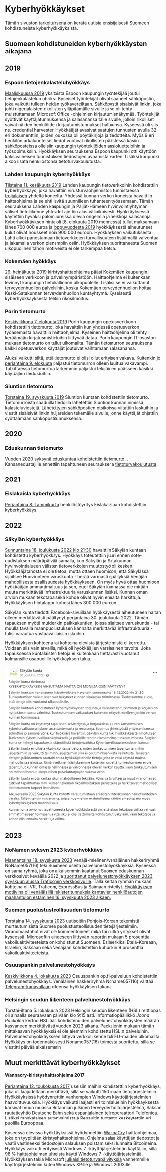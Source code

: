 # Kyberhyökkäykset 
Tämän sivuston tarkoituksena on kerätä uutisia ensisijaisesti Suomeen kohdistuneista kyberhyökkäyksistä.  



## Suomeen kohdistuneiden kyberhyökkäysten aikajana

## 2019
### Espoon tietojenkalasteluhyökkäys
[Maaliskuussa 2019](https://yle.fi/a/3-11001705) yksitoista Espoon kaupungin työntekijää joutui tietojenkalastelun uhriksi. Kyseiset työntekijät olivat saaneet sähköpostin, joka vaikutti tulleen heidän työkavereiltaan. Sähköpostit sisälsivät linkin, joka johti nigerialaisten rikollisten ylläpitämälle sivulle ja se oli tehty muistuttamaan Microsoft Office -ohjelmien kirjautumisnäkymää. Työntekijät syöttivät käyttäjätunnuksensa ja salasanansa tälle sivulle, jolloin rikolliset saivat näiden henkilöiden kirjautumistunnukset haltuunsa. Kyseessä oli siis ns. credential harvester. Hyökkääjät avasivat saatujen tunnusten avulla  32 eri dokumenttiin, joiden joukossa oli pöytäkirjoja ja tiedotteita. Myös 9 eri henkilön arkaluonteiset tiedot vuotivat rikollisten päästessä käsiin sähköposteissa olleisiin kaupungin työntekijöiden ansioluetteloihin ja työsopimuksiin. Hyökkäyksen seurauksena Espoon kaupunki otti käyttöön kaksivaiheisen tunnistuksen tiedostojen avaamista varten. Lisäksi kaupunki aikoo lisätä henkilöstönsä tietoturvakoulutusta. 

### Lahden kaupungin kyberhyökkäys 
[Tiistaina 11. kesäkuuta 2019](https://yle.fi/a/3-10829719) Lahden kaupungin tietoverkkoihin kohdistettiin kyberhyökkäys, joka havaittiin virusturvaohjelmiston tunnistaessa [troijalaisen](https://yle.fi/a/3-10833458) yhdeltä koneelta. Yhdessä kunnan verkon koneista havaittiin haittaohjelma ja se ehti levitä suunnilleen tuhanteen työasemaan. Tämän seurauksena Lahden kaupungin ja Päijät-Hämeen hyvinvointiyhtymän väliset tietoliikenne yhteydet ajettiin alas väliaikaisesti. Hyökkäyksessä käytettiin hyväksi palomuureissa olevia ongelmia ja heikkoja salasanoja. Kyberhyökkäyksen hinta oli [8. elokuuta 2019 mennessä] tullut maksamaan lähes 700 000 euroa ja [loppuvuodesta 2019](https://yle.fi/a/3-11121273) hyökkäyksestä aiheutuneet kulut olivat nousseet noin 900 000 euroon. Hyökkäyksen vaikutuksesta Lahti alkoi panostamaan tietoverkkojen turvallisuuteen lisäämällä valvontaa ja jakamalla verkon pienempiin osiin. Hyökkäyksen suorittaneesta Suomen ulkopuolinen tahon  motiiveista ei ole tarkempaa tietoa. 

### Kokemäen hyökkäys 
[29. heinäkuuta 2019](https://yle.fi/a/3-10899935) kiristyshaittaohjelma pääsi Kokemäen kaupungin sisäiseen verkkoon ja palvelinympäristöön. Haittaohjelma ei kuitenkaan levinnyt kaupungin tietohallinnon ulkopuolelle. Lisäksi se ei vaikuttanut terveydenhuollon palveluihin, koska Kokemäen terveydenhuollon hoitaa Keski-Satakunnan terveydenhuollon kuntayhtymä. Kyseisestä kyberhyökkäyksestä tehtiin rikosilmoitus. 

### Porin tietomurto 
[Keskiviikkona 7. elokuuta 2019](https://yle.fi/a/3-10918474) Porin kaupungin opetusverkkoon kohdistettiin tietomurto, joka havaittiin kun yhdessä opetusverkon työasemasta havaittiin haittaohjelma. Kyseinen haittaohjelma oli tehty keräämään kirjatusmistietoihin liittyvää dataa. Porin kaupungin IT-osaston mukaan tietomurto on tullut ulkomailta. Tämän tietomurron seurauksena kaikki opetusverkon käyttäjät joutuivat vaihtamaan salasanansa.  

Aluksi vaikutti siltä, että tietomurto ei olisi ollut erityisen vakava. Kuitenkin jo [perjantaina 9. elokuuta](https://yle.fi/a/3-10916012) paljastui tietomurron olleen luultua vakavampi. Tutkittaessa tietomurtoa tarkemmin paljastui tekijöiden päässeen käsiksi käyttäjien tiedostoihin.

### Siuntion tietomurto
[Torstaina 19. syyskuuta 2019](https://www.kirkkonummensanomat.fi/neo/?app=NeoDirect&com=6%2F159%2F49591%2F84e60230ec) Siuntion kuntaan kohdistettiin tietomurto. Tietomurroista saaduilla tiedoilla lähetettiin Siuntion kunnan nimissä kalasteluviestejä. Lähetettyjen sähköpostien otsikoissa viitattiin laskuihin ja viestit sisälsivät linkin huijareiden tekemälle sivulle, jonne käyttäjät ohjattiin syöttäämään sähköpostitunnuksensa. 

## 2020
### Eduskunnan tietomurto
[Vuoden 2020 syksynä eduskuntaa kohdistettiin tietomurto. ](https://yle.fi/a/3-11715912) .  Kansanedustajille annettiin tapahtuneen seurauksena [tietoturvakoulutusta](https://yle.fi/a/3-11767479).

## 2021
### Eislakaisla kyberhyökkäys
[Perjantaina 8. Tammikuuta](https://yle.fi/a/3-11730761) henkilöstöyritys Eislakaislaan kohdistettiin kyberhyökkäys.

## 2022
### Säkylän kyberhyökkäys
[Sunnuntaina 18. joulukuuta 2022 klo 21:30](https://alueviesti.fi/2023/02/02/kyberhyokkayksesta-arviolta-300-000-euron-lasku-sakylassa/) havaittiin Säkylän kuntaan kohdistettu kyberhyökkäys. Hyökkäys toteutettiin juuri ennen sote-uudistuksen määräpäivää samalla, kun Säkylän ja Satakunnan hyvinvointialueen välisten tietoverkkojen muutostyö oli kesken. Hyökkääjätahosta ei ole tietoa, mutta ottaen huomioon, että Säkylässä sijaitsee Huovirinteen varuskunta - herää varmasti epäilyksiä Venäjän mahdollisesta osallisuudesta hyökkäykseen. On myös hyvä ottaa huomioon  hyökkääjän ammattimaisuus ja sen, ettei Säkylän kunnassa ole mitään muuta merkittävää infrastruktuuria varuskunnan lisäksi. Kunnan oman arvion mukaan tekotapa sekä kohde olivat hyvin ennalta harkittuja. Hyökkäyksen hintalappu kohosi lähes 300 000 euroon.

 Säkylän kunta tiedotti Facebook-sivuillaan hyökkäysestä aiheutuneen haitan olleen merkittävästi päättynyt perjantaina 30. joulukuuta 2022. Tämän tapauksen myötä muidenkin paikkakuntien, joissa sijaitsee varuskuntia - tai muulla tavalla maanpuolustuksen kannalta merkittävää infrastruktuuria - tulisi varautua vastaavanlaisiin iskuihin.

Hyökkäyksen kohteena tai kohteina olevista järjestelmistä ei kerrottu. Voidaan siis vain arvailla, mikä oli hyökkääjien varsinainen tavoite. Joka tapauksessa kuntalaisten tietoja ei kuitenkaan tiettävästi vuotanut kolmansille osapuolille hyökkäyksen takia.

![Säkylän kunnan tiedote kyberhyökkäysen jälkeen.](kuvat/Sakyla_kunta_tiedote.png)


## 2023
### NoNamen syksyn 2023 kyberhyökkäys
[Maanantaina 18. syyskuuta 2023](https://www.mtvuutiset.fi/artikkeli/venalainen-hakkeriryhma-vaittaa-hyokanneensa-suomeen-nama-sivut-kohteena/8781016) Venäjä-mielinen/venäläinen hakkeriryhmä NoName057(16) teki Suomeen useita palvelunestohyökkäyksiä. Kyseessä on sama ryhmä, joka on aikaisemmin kaatanut Suomen eduskunnan verkkosivut keväällä 2022 ja [suorittanut palvelunestohyökkäyksen 2023 syyskuun alussa Traficomin verkkosivuille](https://www.is.fi/digitoday/tietoturva/art-2000009838893.html). Tällä kertaa ryhmän mukaan kohteina oli VR, Traficom, ExpressBus ja Saimaan risteilyt. [Hyökkäyksen motiivina oli venäläisillä rekisteritunnuksia kantavien henkilöautojen maahantulon estäminen 16. syyskuuta 2023 alkaen.](https://www.mtvuutiset.fi/artikkeli/live-kello-13-30-ylen-mukaan-suomi-kieltaa-lahes-kaikkien-venalaisten-henkiloautojen-maahantulon-ulkoministeri-pitaa-infon/8778910#gs.5vpvw0) 

### Suomen puolustusteollisuuden tietomurto
[Torstaina 14. syyskuuta 2023](https://yle.fi/a/74-20050244) uutisoitiin Pohjois-Korean tekemistä murtautumisista Suomen puolustusteollisuuden tietojärjestelmiin. Viranomaistahot eivät ole kommentoineet mikä tai mitkä  yritykset olivat kyseessä. Microsoftin aiheeseen liittyvän [raportin](https://query.prod.cms.rt.microsoft.com/cms/api/am/binary/RW1aFyW) mukaan 5 prosenttia vakoiluaktiviteeteista on kohdistunut Suomeen. Esimerkiksi Etelä-Koreaan, Israeliin, Saksaan sekä Venäjään kohdistettiin kuhunkin 9 prosenttia vakoiluaktiviteeteista. 

### Osuuspankin palvelunestohyökkäys
[Keskiviikkona 4. lokakuuta 2023](https://yle.fi/a/74-20053580) Osuuspankin op.fi-palveluun kohdistettiin palvelunestohyökkäys. Venäläinen hakkeriryhmä Noname057(16) väittää [Telegram-kanavallaan](https://t.me/s/noname05716eng) olleensa hyökkäyksen takana. 

### Helsingin seudun liikenteen palvelunestohyökkäys
[Torstai-iltana 5. lokakuuta 2023](https://yle.fi/a/74-20053880) Helsingin seudun liikenteen (HSL) reittiopas oli alhaalla seuraavaan päivään klo 9:15 asti. Informatiopäällikkö *Joona Packalén* kertoo HSL:ään kohdistenuiden palvelunestohyökkäysten määrän kasvaneen merkittävästi vuoden 2023 aikana. Packalénin mukaan tämän mittakaavan hyökkäyksiä ei ole aiemmin kohdistettu HSL:n palveluihin. Palvelunestohyökkäykseen liittyvä verkkoliikenne tuli EU-maiden ulkomailta. Hyökkäys on todennäköisesti Noname057(16) toimesta suoritettu, sillä se viestitti päivää aikaisemmin 






## Muut merkittävät kyberhyökkäykset
#### Wannacry-kiristyshaittaohjelma 2017
[Perjantaina 12. toukokuuta 2017](https://www.ts.fi/uutiset/3511587) useisiin maihin kohdistettiin kyberhyökkäys, joka oli laajudeltaan merkittävä, sillä se vaikutti 150 maan tietojärjestelmiin. Hyökkäyksissä hyödynnettiin vanhempien Windows käyttöjärjestelmien haavoittuvuuksia. Hyökkäys vaikutti laajasti eri toimialueihin hyökkäyksestä kärsivät muun muassa Britannian julkinen terveydenhoitojärjestelmä, Saksan rautatieyhtiö Deutsche Bahn sekä espanjalainen teleoperaattori Telefonica. Lisäksi ranskalaisen autonvalmistaja Renaultin tuotanto keskeytettiin eri puolilla Eurooppaa.

Kyseessä olevissa hyökkäyksissä hyödynnettiin [WannaCry](https://www.ts.fi/uutiset/3511170) haittaohjelmaa, joka on tyypiltään kiristyshaittaohjelma. Ohjelma salaa käyttäjän tiedostot ja vaatii vastineeksi tiedostojen salauksen poistamiseksi lunnaita Bitcoineina. Hyökkäys vaikutti erityisesti Windows 7 -käyttöjärjestelmän käyttäjiin, sillä [98 % haittaohjelman uhreista](https://www.bleepingcomputer.com/news/security/over-98-percent-of-all-wannacry-victims-were-using-windows-7/) käytti Windows 7 -käyttöjärjestelmää. Hyökkäyksen takia Microsoft [julkaisi tietoturvapäivityksiä](https://www.theguardian.com/technology/2017/jun/14/wannacry-attacks-prompt-microsoft-to-release-updates-for-older-windows-versions) vanhemmille käyttöjärjestelmiin kuten Windows XP:lle ja Windows 2003:lle.



